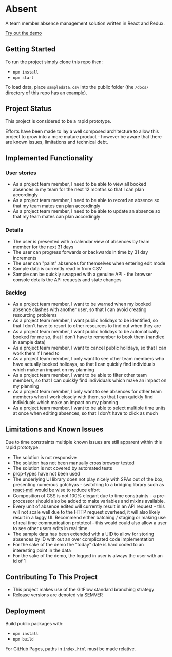 # Absent
A team member absence management solution written in React and Redux.

[Try out the demo](https://jjmschofield.github.io/Absent/index.html)

## Getting Started
To run the project simply clone this repo then:

* `npm install`
* `npm start`

To load data, place `sampledata.csv` into the public folder (the `/docs/` directory of this repo has an example). 

## Project Status
This project is considered to be a rapid prototype.

Efforts have been made to lay a well composed architecture to allow this project to grow into a more mature product - however be aware that there are known issues, limitations and technical debt.

## Implemented Functionality
### User stories
* As a project team member, I need to be able to view all booked absences in my team for the next 12 months so that I can plan accordingly 
* As a project team member, I need to be able to record an absence so that my team mates can plan accordingly
* As a project team member, I need to be able to update an absence so that my team mates can plan accordingly

### Details
* The user is presented with a calendar view of absences by team member for the next 31 days 
* The user can progress forwards or backwards in time by 31 day increments
* The user can "paint" absences for themselves when entering edit mode 
* Sample data is currently read in from CSV
* Sample can be quickly swapped with a genuine API - the browser console details the API requests and state changes

### Backlog
* As a project team member, I want to be warned when my booked absence clashes with another user, so that I can avoid creating resourcing problems
* As a project team member, I want public holidays to be identified, so that I don't have to resort to other resources to find out when they are
* As a project team member, I want public holidays to be automatically booked for me so, that I don't have to remember to book them (handled in sample data)
* As a project team member, I want to cancel public holidays, so that I can work them if I need to
* As a project team member, I only want to see other team members who have actually booked holidays, so that I can quickly find individuals which make an impact on my planning
* As a project team member, I want to be able to filter other team members, so that I can quickly find individuals which make an impact on my planning
* As a project team member, I only want to see absences for other team members when I work closely with them, so that I can quickly find individuals which make an impact on my planning
* As a project team member, I want to be able to select multiple time units at once when editing absences, so that I don't have to click as much    

##  Limitations and Known Issues
Due to time constraints multiple known issues are still apparent within this rapid prototype:
* The solution is not responsive
* The solution has not been manually cross browser tested
* The solution is not covered by automated tests
* prop-types have not been used
* The underlying UI library does not play nicely with SPAs out of the box, presenting numerous gotchyas - switching to a bridging library such as [react-mdl](https://github.com/react-mdl/react-mdl) would be wise to reduce effort
* Composition of CSS is not 100% elegant due to time constraints - a pre-processor should also be added to make variables and mixins available.
* Every unit of absence edited will currently result in an API request - this will not scale well due to the HTTP request overhead, it will also likely result in a laggy UI. Recommend either batching / staging or making use of  real time communication prototcol - this would could also allow a user to see other users edits in real time.
* The sample data has been extended with a UID to allow for storing absences by ID with out an over complicated code implementation
* For the sake of the demo the "today" date is hard coded to an interesting point in the data
* For the sake of the demo, the logged in user is always the user with an id of 1

## Contributing To This Project
* This project makes use of the GitFlow standard branching strategy
* Release versions are denoted via SEMVER

## Deployment
Build public packages with:
* `npm install`
* `npm build`

For GitHub Pages, paths in `index.html` must be made relative.